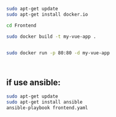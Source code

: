 ```bash
sudo apt-get update
sudo apt-get install docker.io

cd Frontend

sudo docker build -t my-vue-app .


sudo docker run -p 80:80 -d my-vue-app




```
## if use ansible: ##

```bash
sudo apt-get update
sudo apt-get install ansible
ansible-playbook frontend.yaml
```
